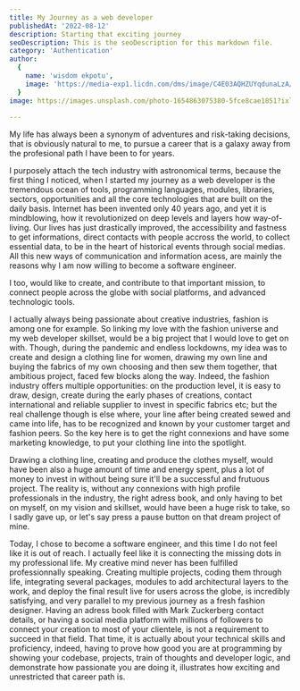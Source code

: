 ```yaml
---
title: My Journey as a web developer
publishedAt: '2022-08-12'
description: Starting that exciting journey
seoDescription: This is the seoDescription for this markdown file.
category: 'Authentication'
author:
  {
    name: 'wisdom ekpotu',
    image: 'https://media-exp1.licdn.com/dms/image/C4E03AQHZUYqdunaLzA/profile-displayphoto-shrink_200_200/0/1655124268576?e=1661385600&v=beta&t=12k6HwUxtomaJ_fLEmI5rw0oihKSydkup2U7y5-o0qA',
  }
image: https://images.unsplash.com/photo-1654863075380-5fce8cae1851?ixlib=rb-1.2.1&ixid=MnwxMjA3fDB8MHx0b3BpYy1mZWVkfDMyfGJvOGpRS1RhRTBZfHxlbnwwfHx8fA%3D%3D&auto=format&fit=crop&w=500&q=60'
  
---
```

My life  has always been a synonym of adventures and risk-taking decisions, that is obviously natural to me,
to pursue a career that is a galaxy away from the profesional path I have been to for years.

I purposely attach the tech industry with astronomical terms, because the first thing I noticed, when I started my journey as a web developer is the tremendous ocean of tools, programming languages, modules, libraries, sectors, opportunities and all the core technologies that are built on the daily basis. Internet has been invented only 40 years ago, and yet it is mindblowing, how it revolutionized on deep levels and layers how way-of-living.
Our lives has just drastically improved, the accessibility and fastness to get informations, direct contacts with people accross the world, to collect essential data, to be in the heart of historical events through social medias. All this new ways of communication and information acess, are mainly the reasons why I am now willing to become a software engineer.

I too, would like to create, and contribute to that important mission, to connect people across the globe with social platforms, and advanced technologic tools.

I actually always being passionate about creative industries, fashion is among one for example. So linking my love with the fashion universe and my web developer skillset, would be a big project that I would love to get on with. Though, during the pandemic and endless lockdowns, my idea was to create and design a clothing line for women, drawing my own line and buying the fabrics of my own choosing and then sew them together, that ambitious project, faced few blocks along the way. Indeed, the fashion industry offers multiple opportunities: on the production level, it is easy to draw, design, create during the early phases of creations, contact international and reliable supplier to invest in specific fabrics etc; but the real challenge though is else where, your line after being created sewed and came into life, has to be recognized and known by your customer target and fashion peers. So the key here is to get the right connexions and have some marketing knowledge, to put your clothing line into the spotlight.
  
Drawing a clothing line, creating and produce the clothes myself, would have been also a huge amount of time and energy spent, plus a lot of money to invest in without being sure it'll be a successful and frutuous project. The reality is, without any connexions with high profile professionals in the industry, the right adress book, and only having to bet on myself, on my vision and skillset, would have been a huge risk to take, so I sadly gave up, or let's say press a pause button on that dream project of mine. 

Today, I chose to become a software engineer, and this time I do not feel like it is out of reach. I actually feel like it is connecting the missing dots in my professional life. My creative mind never has been fulfilled professionnally speaking. Creating multiple projects, coding them through life, integrating several packages, modules to add architectural layers to the work, and deploy the final result live for users across the globe, is incredibly satisfying, and very parallel to my previous journey as a fresh fashion designer. Having an adress book filled with Mark Zuckerberg contact details, or having a social media platform with millions of followers to connect your creation to most of your clientele, is not a requirement to succeed in that field. That time, it is actually about your technical skills and proficiency, indeed, having to prove how good you are at programming by showing your codebase, projects, train of thoughts and developer logic, and demonstrate how passionate you are doing it, illustrates how exciting and unrestricted that career path is. 



